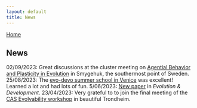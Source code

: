 ```yaml
---
layout: default
title: News
---
```


[Home](./)

## News

02/09/2023: Great discussions at the cluster meeting on [Agential Behavior and Plasticity in Evolution](https://www.biologicalpurpose.org/cluster/agential-behavior-and-plasticity-evolution) in Smygehuk, the southermost point of Sweden.   
25/08/2023: The [evo-devo summer school in Venice](https://meetings.embo.org/event/23-evolution-venice) was excellent! Learned a lot and had lots of fun.
5/06/2023: [New paper](https://onlinelibrary.wiley.com/doi/full/10.1111/ede.12449) in *Evolution & Development*.
23/04/2023: Very grateful to to join the final meeting of the [CAS Evolvability workshop](https://cas-nor.no/news/publication-evolvability-unifying-concept-evolutionary-biology) in beautiful Trondheim. 
